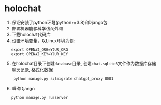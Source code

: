 # holochat

1. 保证安装了python环境(python>=3.8)和Django包
2. 部署机器能够科学访问外网
3. 下载holochat代码库
4. 设置环境变量，以Linux环境为例:
```
   export OPENAI_ORG=YOUR_ORG
   export OPENAI_KEY=YOUR_KEY
```
5. 在holochat目录下创建`database`目录, 创建`chat.sqlite3`文件作为数据库存储聊天记录, 格式化数据
```
    python manage.py sqlmigrate chatgpt_proxy 0001 
```
6. 启动Django
```
   python manage.py runserver
```
